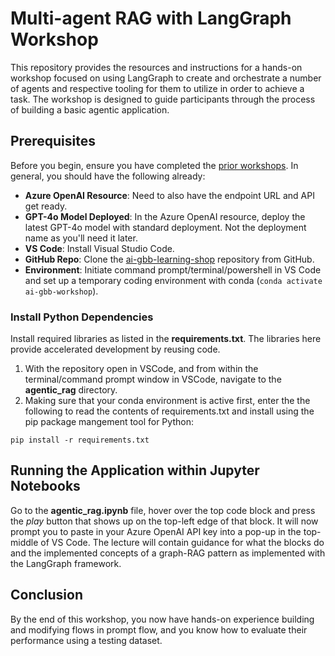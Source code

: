 # Multi-agent RAG with LangGraph Workshop

This repository provides the resources and instructions for a hands-on workshop focused on using LangGraph to create and orchestrate a number of agents and respective tooling for them to utilize in order to achieve a task. The workshop is designed to guide participants through the process of building a basic agentic application.

## Prerequisites

Before you begin, ensure you have completed the [prior workshops](../README.md). In general, you should have the following already:
- **Azure OpenAI Resource**: Need to also have the endpoint URL and API get ready.
- **GPT-4o Model Deployed**: In the Azure OpenAI resource, deploy the latest GPT-4o model with standard deployment. Not the deployment name as you'll need it later.
- **VS Code**: Install Visual Studio Code.
- **GitHub Repo**: Clone the [ai-gbb-learning-shop](https://github.com/rashedtalukder/ai-gbb-learning-shop) repository from GitHub.
- **Environment**: Initiate command prompt/terminal/powershell in VS Code and set up a temporary coding environment with conda (`conda activate ai-gbb-workshop`).

### Install Python Dependencies
Install required libraries as listed in the **requirements.txt**. The libraries here provide accelerated development by reusing code.

1. With the repository open in VSCode, and from within the terminal/command prompt window in VSCode, navigate to the **agentic_rag** directory.
2. Making sure that your conda environment is active first, enter the the following to read the contents of requirements.txt and install using the pip package mangement tool for Python:
```
pip install -r requirements.txt
```

## Running the Application within Jupyter Notebooks
Go to the **agentic_rag.ipynb** file, hover over the top code block and press the _play_ button that shows up on the top-left edge of that block. It will now prompt you to paste in your Azure OpenAI API key into a pop-up in the top-middle of VS Code. The lecture will contain guidance for what the blocks do and the implemented concepts of a graph-RAG pattern as implemented with the LangGraph framework.

## Conclusion
By the end of this workshop, you now have hands-on experience building and modifying flows in prompt flow, and you know how to evaluate their performance using a testing dataset.